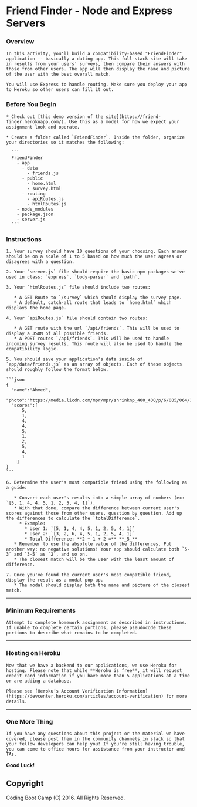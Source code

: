 # Friend Finder - Node and Express Servers

### Overview

    In this activity, you'll build a compatibility-based "FriendFinder" application -- basically a dating app. This full-stack site will take in results from your users' surveys, then compare their answers with those from other users. The app will then display the name and picture of the user with the best overall match. 

    You will use Express to handle routing. Make sure you deploy your app to Heroku so other users can fill it out.


### Before You Begin

    * Check out [this demo version of the site](https://friend-finder.herokuapp.com/). Use this as a model for how we expect your assignment look and operate.

    * Create a folder called `FriendFinder`. Inside the folder, organize your directories so it matches the following:

      ```
      FriendFinder
        - app
          - data
            - friends.js
          - public
            - home.html
            - survey.html
          - routing
            - apiRoutes.js
            - htmlRoutes.js
        - node_modules
        - package.json
        - server.js
      ```

### Instructions

    1. Your survey should have 10 questions of your choosing. Each answer should be on a scale of 1 to 5 based on how much the user agrees or disagrees with a question.

    2. Your `server.js` file should require the basic npm packages we've used in class: `express`, `body-parser` and `path`.

    3. Your `htmlRoutes.js` file should include two routes:

       * A GET Route to `/survey` which should display the survey page.
       * A default, catch-all route that leads to `home.html` which displays the home page. 

    4. Your `apiRoutes.js` file should contain two routes:

       * A GET route with the url `/api/friends`. This will be used to display a JSON of all possible friends.
       * A POST routes `/api/friends`. This will be used to handle incoming survey results. This route will also be used to handle the compatibility logic. 

    5. You should save your application's data inside of `app/data/friends.js` as an array of objects. Each of these objects should roughly follow the format below.

    ```json
    {
      "name":"Ahmed",
      "photo":"https://media.licdn.com/mpr/mpr/shrinknp_400_400/p/6/005/064/1bd/3435aa3.jpg",
      "scores":[
          5,
          1,
          4,
          4,
          5,
          1,
          2,
          5,
          4,
          1
        ]
    }
    ```

    6. Determine the user's most compatible friend using the following as a guide:

       * Convert each user's results into a simple array of numbers (ex: `[5, 1, 4, 4, 5, 1, 2, 5, 4, 1]`).
       * With that done, compare the difference between current user's scores against those from other users, question by question. Add up the differences to calculate the `totalDifference`.
         * Example: 
           * User 1: `[5, 1, 4, 4, 5, 1, 2, 5, 4, 1]`
           * User 2: `[3, 2, 6, 4, 5, 1, 2, 5, 4, 1]`
           * Total Difference: **2 + 1 + 2 =** **_5_**
       * Remember to use the absolute value of the differences. Put another way: no negative solutions! Your app should calculate both `5-3` and `3-5` as `2`, and so on. 
       * The closest match will be the user with the least amount of difference.

    7. Once you've found the current user's most compatible friend, display the result as a modal pop-up.
       * The modal should display both the name and picture of the closest match. 

- - -

### Minimum Requirements

    Attempt to complete homework assignment as described in instructions. If unable to complete certain portions, please pseudocode these portions to describe what remains to be completed.

- - -

### Hosting on Heroku

    Now that we have a backend to our applications, we use Heroku for hosting. Please note that while **Heroku is free**, it will request credit card information if you have more than 5 applications at a time or are adding a database. 

    Please see [Heroku’s Account Verification Information](https://devcenter.heroku.com/articles/account-verification) for more details. 

- - -

### One More Thing

    If you have any questions about this project or the material we have covered, please post them in the community channels in slack so that your fellow developers can help you! If you're still having trouble, you can come to office hours for assistance from your instructor and TAs.

**Good Luck!**

## Copyright

Coding Boot Camp (C) 2016. All Rights Reserved.
